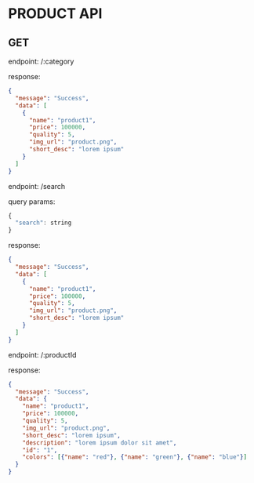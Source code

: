 # PRODUCT API

## GET

endpoint: /:category

response:

```json
{
  "message": "Success",
  "data": [
    {
      "name": "product1",
      "price": 100000,
      "quality": 5,
      "img_url": "product.png",
      "short_desc": "lorem ipsum"
    }
  ]
}
```

endpoint: /search

query params:

```js
{
  "search": string
}
```

response:

```json
{
  "message": "Success",
  "data": [
    {
      "name": "product1",
      "price": 100000,
      "quality": 5,
      "img_url": "product.png",
      "short_desc": "lorem ipsum"
    }
  ]
}
```

endpoint: /:productId

response:

```json
{
  "message": "Success",
  "data": {
    "name": "product1",
    "price": 100000,
    "quality": 5,
    "img_url": "product.png",
    "short_desc": "lorem ipsum",
    "description": "lorem ipsum dolor sit amet",
    "id": "1",
    "colors": [{"name": "red"}, {"name": "green"}, {"name": "blue"}]
  }
}
```
